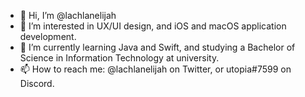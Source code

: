 - 👋 Hi, I’m @lachlanelijah
- 👀 I’m interested in UX/UI design, and iOS and macOS application development.
- 🌱 I’m currently learning Java and Swift, and studying a Bachelor of Science in Information Technology at university.
- 📫 How to reach me: @lachlanelijah on Twitter, or utopia#7599 on Discord.

<!---
lachlanelijah/lachlanelijah is a ✨ special ✨ repository because its `README.md` (this file) appears on your GitHub profile.
You can click the Preview link to take a look at your changes.
--->
